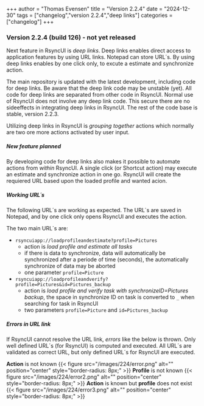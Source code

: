 +++
author = "Thomas Evensen"
title = "Version 2.2.4"
date = "2024-12-30"
tags = ["changelog","version 2.2.4","deep links"]
categories = ["changelog"]
+++

### Version 2.2.4 (build 126) - not yet released

Next feature in RsyncUI is *deep links*. Deep links enables direct access to application features by using
URL links. Notepad can store URL´s. By using deep links enables by one click only, to excute a estimate and synchronize action.

The main repository is updated with the latest development, including code for deep links. Be aware that the deep link code may be unstable (yet). All code for deep links are separated from other code in RsyncUI. Normal use of RsyncUI does not involve any deep link code. This secure there are no sideeffects in integrating deep links in RsyncUI. The rest of the code base is stable, version 2.2.3. 

Utilizing  deep links in RsyncUI is *grouping together* actions which normally are two ore more actions activated by user input.

##### New feature planned

By developing code for deep links also makes it possible to automate actions from *within* RsyncUI. A single click (or Shortcut action) may execute an estimate and synchronize action in one go. RsyncUI will create the requiered URL based upon the loaded profile and wanted acion.

##### Working URL´s

The following URL´s are working as expected. The URL´s are saved in Notepad, and by one click only opens RsyncUI and executes the action. 

The two main URL´s are:

- `rsyncuiapp://loadprofileandestimate?profile=Pictures`
  - action is *load profile and estimate all tasks*
  - if there is data to synchronize, data will automatically be synchronized after a periode of time (seconds), the automatically synchronize of data may be aborted
  - one parameter `profile=Picture`
- `rsyncuiapp://loadprofileandverify?profile=Pictures&id=Pictures_backup`
  - action is *load profile and verify  task with synchronizeID=Pictures backup*, the space in synchronize ID on task is converted to `_` when searching for task in RsyncUI
  - two parameters `profile=Picture` and `id=Pictures_backup`

##### Errors in URL link 

If RsyncUI cannot resolve the URL link, *errors* like the below is thrown. Only well defined URL´s (for RsyncUI)
is computed and executed. All URL´s are validated as correct URL, but only defined URL´s for RsyncUI are
executed.

**Action** is not known
{{< figure src="/images/224/error.png" alt="" position="center" style="border-radius: 8px;" >}}
**Profile** is not known
{{< figure src="/images/224/error2.png" alt="" position="center" style="border-radius: 8px;" >}}
**Action** is  known but **profile** does not exist
{{< figure src="/images/224/error3.png" alt="" position="center" style="border-radius: 8px;" >}}
